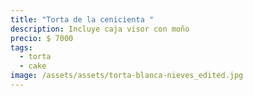 ```yaml
---
title: "Torta de la cenicienta "
description: Incluye caja visor con moño
precio: $ 7000
tags:
  - torta
  - cake
image: /assets/assets/torta-blanca-nieves_edited.jpg
---
```

